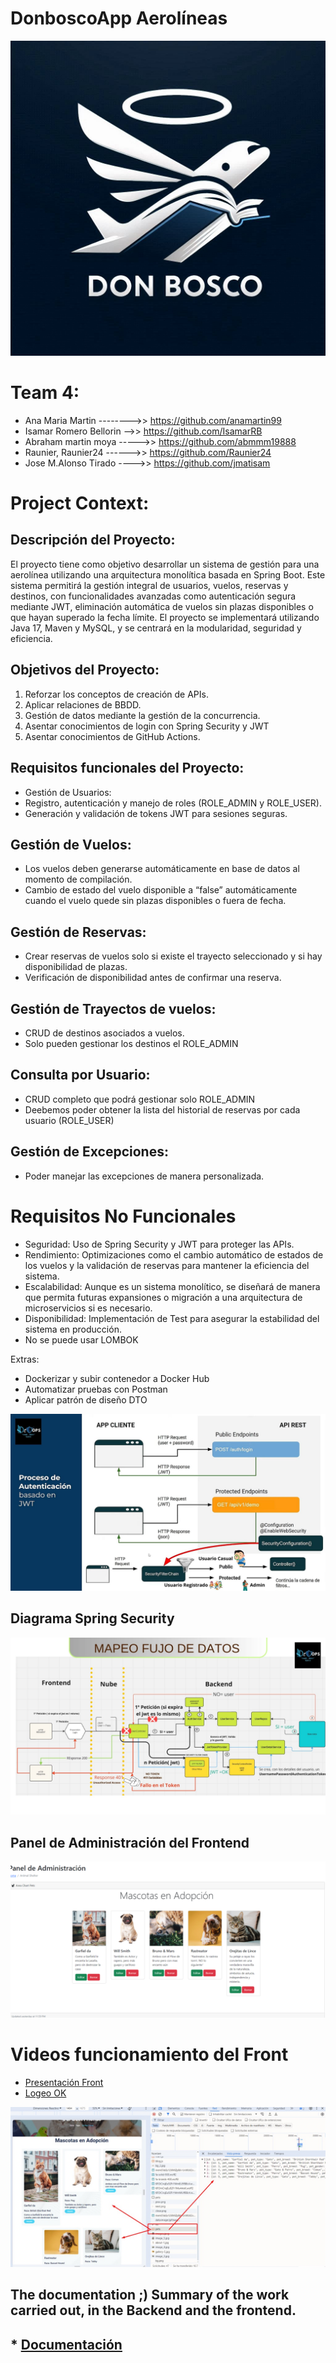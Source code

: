 # DonboscoApp Aerolíneas

![Logo](src\main\resources\F5_d_bosco_airlines.jpg)
# Team 4:
* Ana Maria Martin -------->> https://github.com/anamartin99
* Isamar Romero Bellorin -->> https://github.com/IsamarRB
* Abraham martin moya ----->> https://github.com/abmmm19888
* Raunier, Raunier24 ------>> https://github.com/Raunier24
* Jose M.Alonso Tirado ---->> https://github.com/jmatisam

# Project Context: 

## Descripción del Proyecto:

El proyecto tiene como objetivo desarrollar un sistema de gestión para una aerolínea utilizando una arquitectura monolítica basada en Spring Boot. Este sistema permitirá la gestión integral de usuarios, vuelos, reservas y destinos, con funcionalidades avanzadas como autenticación segura mediante JWT, eliminación automática de vuelos sin plazas disponibles o que hayan superado la fecha límite. El proyecto se implementará utilizando Java 17, Maven y MySQL, y se centrará en la modularidad, seguridad y eficiencia.


##  Objetivos del Proyecto:
1. Reforzar los conceptos de creación de APIs.
2. Aplicar relaciones de BBDD.
3. Gestión de datos mediante la gestión de la concurrencia.
4. Asentar conocimientos de login con Spring Security y JWT
5. Asentar conocimientos de GitHub Actions.

##  Requisitos funcionales del Proyecto:
* Gestión de Usuarios:
* Registro, autenticación y manejo de roles (ROLE_ADMIN y ROLE_USER).
* Generación y validación de tokens JWT para sesiones seguras.

##  Gestión de Vuelos:
* Los vuelos deben generarse automáticamente en base de datos al momento de compilación.
* Cambio de estado del vuelo disponible a “false” automáticamente cuando el vuelo quede sin plazas disponibles o fuera de fecha.

##  Gestión de Reservas:
* Crear reservas de vuelos solo si existe el trayecto seleccionado y si hay disponibilidad de plazas.
* Verificación de disponibilidad antes de confirmar una reserva.

## Gestión de Trayectos de vuelos:
* CRUD de destinos asociados a vuelos.
* Solo pueden gestionar los destinos el ROLE_ADMIN

## Consulta por Usuario:

* CRUD completo que podrá gestionar solo ROLE_ADMIN
* Deebemos poder obtener la lista del historial de reservas por cada usuario (ROLE_USER)

## Gestión de Excepciones:
* Poder manejar las excepciones de manera personalizada.

#  Requisitos No Funcionales

* Seguridad: Uso de Spring Security y JWT para proteger las APIs.
* Rendimiento: Optimizaciones como el cambio automático de estados de los  vuelos y la validación de reservas para mantener la eficiencia del sistema.
* Escalabilidad: Aunque es un sistema monolítico, se diseñará de manera que permita futuras expansiones o migración a una arquitectura de microservicios si es necesario.
* Disponibilidad: Implementación de Test para asegurar la estabilidad del sistema en producción.
* No se puede usar LOMBOK

Extras:
* Dockerizar y subir contenedor a Docker Hub
* Automatizar pruebas con Postman
* Aplicar patrón de diseño DTO
 

![KEY POINTS](https://github.com/IsabelGV1985/AnimalShelter/blob/main/10.jpg)
## Diagrama Spring Security
![KEY POINTS](src\main\resources\11.jpg)


## Panel de Administración del Frontend
![KEY POINTS](https://github.com/IsabelGV1985/AnimalShelter/blob/main/16.jpg)

# Videos funcionamiento del Front
* [Presentación Front](https://drive.google.com/file/d/1tfTs42YWwlz-9r_pDPaz-jXuEBpcH2Ap/view?usp=sharing)
* [Logeo OK](https://drive.google.com/file/d/1lekkTPAOttS1Imej3G-7dBhed-fs1O_O/view?usp=sharing)

![KEY POINTS](https://github.com/IsabelGV1985/AnimalShelter/blob/main/12.jpg)
## The documentation ;) Summary of the work carried out, in the Backend and the frontend.
## * [Documentación](https://www.canva.com/design/DAGRRwTYhYo/pbsLMFyFdP_47cmAtT1z3Q/view?utm_content=DAGRRwTYhYo&utm_campaign=designshare&utm_medium=link&utm_source=editor)
